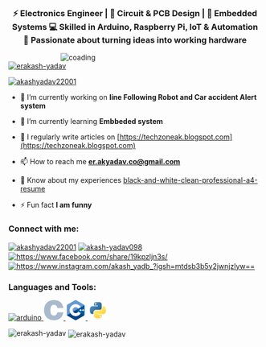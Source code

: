 
<h3 align="center">⚡ Electronics Engineer | 🔧 Circuit & PCB Design | 📡 Embedded Systems 💻 Skilled in Arduino, Raspberry Pi, IoT & Automation 🚀 Passionate about turning ideas into working hardware</h3>

<img align="right" alt="coading" width="400" src="https://www.google.com/url?sa=i&url=https%3A%2F%2Fdesignbyebrahim.com%2Fprojects%2Fenph_253_competition&psig=AOvVaw3Ll_utM3yHEcHXIRMRZfM7&ust=1758342470844000&source=images&cd=vfe&opi=89978449&ved=0CBQQjRxqFwoTCNi5gKn-448DFQAAAAAdAAAAABAM">

<p align="left"> <a href="https://github.com/ryo-ma/github-profile-trophy"><img src="https://github-profile-trophy.vercel.app/?username=erakash-yadav" alt="erakash-yadav" /></a> </p>

<p align="left"> <a href="https://twitter.com/akashyadav22001" target="blank"><img src="https://img.shields.io/twitter/follow/akashyadav22001?logo=twitter&style=for-the-badge" alt="akashyadav22001" /></a> </p>

- 🔭 I’m currently working on **line Following Robot and Car accident Alert system**

- 🌱 I’m currently learning **Embbeded system**

- 📝 I regularly write articles on [https://techzoneak.blogspot.com](https://techzoneak.blogspot.com)

- 📫 How to reach me **er.akyadav.co@gmail.com**

- 📄 Know about my experiences [black-and-white-clean-professional-a4-resume](black-and-white-clean-professional-a4-resume)

- ⚡ Fun fact **I am funny**

<h3 align="left">Connect with me:</h3>
<p align="left">
<a href="https://twitter.com/akashyadav22001" target="blank"><img align="center" src="https://raw.githubusercontent.com/rahuldkjain/github-profile-readme-generator/master/src/images/icons/Social/twitter.svg" alt="akashyadav22001" height="30" width="40" /></a>
<a href="https://linkedin.com/in/akash-yadav098" target="blank"><img align="center" src="https://raw.githubusercontent.com/rahuldkjain/github-profile-readme-generator/master/src/images/icons/Social/linked-in-alt.svg" alt="akash-yadav098" height="30" width="40" /></a>
<a href="https://fb.com/https://www.facebook.com/share/19kpzljn3s/" target="blank"><img align="center" src="https://raw.githubusercontent.com/rahuldkjain/github-profile-readme-generator/master/src/images/icons/Social/facebook.svg" alt="https://www.facebook.com/share/19kpzljn3s/" height="30" width="40" /></a>
<a href="https://instagram.com/https://www.instagram.com/akash_yadb_?igsh=mtdsb3b5y2jwnjzlyw==" target="blank"><img align="center" src="https://raw.githubusercontent.com/rahuldkjain/github-profile-readme-generator/master/src/images/icons/Social/instagram.svg" alt="https://www.instagram.com/akash_yadb_?igsh=mtdsb3b5y2jwnjzlyw==" height="30" width="40" /></a>
</p>

<h3 align="left">Languages and Tools:</h3>
<p align="left"> <a href="https://www.arduino.cc/" target="_blank" rel="noreferrer"> <img src="https://cdn.worldvectorlogo.com/logos/arduino-1.svg" alt="arduino" width="40" height="40"/> </a> <a href="https://www.cprogramming.com/" target="_blank" rel="noreferrer"> <img src="https://raw.githubusercontent.com/devicons/devicon/master/icons/c/c-original.svg" alt="c" width="40" height="40"/> </a> <a href="https://www.w3schools.com/cpp/" target="_blank" rel="noreferrer"> <img src="https://raw.githubusercontent.com/devicons/devicon/master/icons/cplusplus/cplusplus-original.svg" alt="cplusplus" width="40" height="40"/> </a> <a href="https://www.python.org" target="_blank" rel="noreferrer"> <img src="https://raw.githubusercontent.com/devicons/devicon/master/icons/python/python-original.svg" alt="python" width="40" height="40"/> </a> </p>

<p><img align="left" src="https://github-readme-stats.vercel.app/api/top-langs?username=erakash-yadav&show_icons=true&locale=en&layout=compact" alt="erakash-yadav" /></p>

<p>&nbsp;<img align="center" src="https://github-readme-stats.vercel.app/api?username=erakash-yadav&show_icons=true&locale=en" alt="erakash-yadav" /></p>
